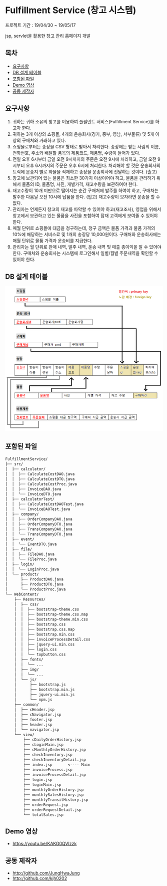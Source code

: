 ﻿# Fulfillment Service (창고 시스템)

프로젝트 기간 : 19/04/30 ~ 19/05/17

jsp, servlet을 활용한 창고 관리 홈페이지 개발



## 목차

- [요구사항](#요구사항)
- [DB 설계 테이블](#db-설계-테이블)
- [포함된 파일](#포함된-파일)
- [Demo 영상](#demo-영상)
- [공동 제작자](#공동-제작자)


## 요구사항

1. 귀하는 귀하 소유의 창고를 이용하여 풀필먼트 서비스(Fulfillment Service)를 하고자 한다. 
2. 귀하는 3개 이상의 쇼핑몰, 4개의 운송회사(경기, 중부, 영남, 서부물류) 및 5개 이상의 구매처와 거래하고 있다.
3. 쇼핑몰로부터는 송장을 CSV 형태로 받아서 처리한다. 송장에는 받는 사람의 이름, 전화번호, 주소와 배달할 품목의 제품코드, 제품명, 수량이 들어가 있다.
4. 전일 오후 6시부터 금일 오전 9시까지의 주문은 오전 9시에 처리하고, 금일 오전 9시부터 오후 6시까지의 주문은 오후 6시에 처리한다. 처리해야 할 것은 운송회사의 트럭에 운송지 별로 화물을 적재하고 송장을 운송회사에 전달하는 것이다. (출고)
5. 창고에 보관되어 있는 물품은 최소한 30가지 이상이어야 하고, 물품을 관리하기 위해서 물품의 ID, 물품명, 사진, 개별가격, 재고수량을 보관하여야 한다.
6. 재고수량이 10개 미만으로 떨어지는 순간 구매처에 발주를 하여야 하고, 구매처는 발주한 다음날 오전 10시에 납품을 한다. (입고) 재고수량이 모자라면 운송을 할 수 없다.
7. 관리자는 언제든지 창고의 재고를 파악할 수 있어야 하고(재고조사), 영업을 위해서 창고에서 보관하고 있는 물품을 사진을 포함하여 잠재 고객에게 보여줄 수 있어야 한다.
8. 매월 단위로 쇼핑몰에 대금을 청구하는데, 청구 금액은 물품 가격과 물품 가격의 10%에 해당하는 서비스료 및 1개의 송장당 10,000원이다. 구매처와 운송회사에는 매월 단위로 물품 가격과 운송비를 지급한다.
9. 관리자는 월 단위로 판매 내역, 발주 내역, 운송 내역 및 매출 총이익을 알 수 있어야 한다. 구매처와 운송회사는 시스템에 로그인해서 일별/월별 주문내역을 확인할 수 있어야 한다.



## DB 설계 테이블
 
 ![database.png](/database.png)



## 포함된 파일

```text
FulfillmentService/
├── src/
│  ├── calculator/
│  │  ├── CalculateCostDAO.java
│  │  ├── CalculateCostDTO.java
│  │  ├── CalculateCostProc.java
│  │  ├── InvoiceDAO.java
│  │  └── InvoiceDTO.java
│  ├── calculatorTest/
│  │  ├── CalculateCostDAOTest.java
│  │  └── InvoiceDAOTest.java
│  ├── company/
│  │  ├── OrderCompanyDAO.java
│  │  ├── OrderCompanyDTO.java
│  │  ├── TransCompanyDAO.java
│  │  └── TransCompanyDTO.java
│  ├── event/
│  │  └── EventDTO.java
│  ├── file/
│  │  ├── FileDAO.java
│  │  └── FileProc.java
│  ├── login/
│  │  └── LoginProc.java
│  └── product/
│      ├── ProductDAO.java
│      ├── ProductDTO.java
│      └── ProductProc.java
└── WebContent/
    ├── Resources/
    │  ├── css/
    │  │  ├── bootstrap-theme.css
    │  │  ├── bootstrap-theme.css.map
    │  │  ├── bootstrap-theme.min.css
    │  │  ├── bootstrap.css
    │  │  ├── bootstrap.css.map
    │  │  ├── bootstrap.min.css
    │  │  ├── invoiceProcessDetail.css
    │  │  ├── jquery-ui.min.css
    │  │  ├── login.css
    │  │  └── topbutton.css
    │  ├── fonts/
    │  │  └── ...
    │  ├── img/
    │  │  └── ...
    │  └── js/
    │      ├── bootstrap.js
    │      ├── bootstrap.min.js
    │      ├── jquery-ui.min.js
    │      └── npm.js
    ├── common/
    │  ├── cHeader.jsp
    │  ├── cNavigator.jsp
    │  ├── footer.jsp
    │  ├── header.jsp
    │  └── navigator.jsp
    └── view/
        ├── cDailyOrderHistory.jsp
        ├── cLoginMain.jsp
        ├── cMonthlyOrderHistory.jsp
        ├── checkInventory.jsp
        ├── checkInventoryDetail.jsp
        ├── index.jsp		<---- Main
        ├── invoiceProcess.jsp
        ├── invoiceProcessDetail.jsp
        ├── login.jsp
        ├── loginMain.jsp
        ├── monthlyOrderHistory.jsp
        ├── monthlySalesHistory.jsp
        ├── monthlyTransitHistory.jsp
        ├── orderRequest.jsp
        ├── orderRequestDetail.jsp
        └── totalSales.jsp
```


## Demo 영상

- <https://youtu.be/KAKG0QVIzzk>



## 공동 제작자

- <http://github.com/JungHwaJung>
- <http://github.com/kjh0202>

